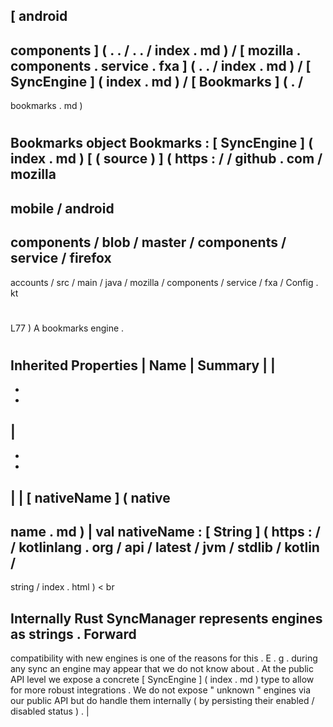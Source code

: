 [
android
-
components
]
(
.
.
/
.
.
/
index
.
md
)
/
[
mozilla
.
components
.
service
.
fxa
]
(
.
.
/
index
.
md
)
/
[
SyncEngine
]
(
index
.
md
)
/
[
Bookmarks
]
(
.
/
-
bookmarks
.
md
)
#
Bookmarks
object
Bookmarks
:
[
SyncEngine
]
(
index
.
md
)
[
(
source
)
]
(
https
:
/
/
github
.
com
/
mozilla
-
mobile
/
android
-
components
/
blob
/
master
/
components
/
service
/
firefox
-
accounts
/
src
/
main
/
java
/
mozilla
/
components
/
service
/
fxa
/
Config
.
kt
#
L77
)
A
bookmarks
engine
.
#
#
#
Inherited
Properties
|
Name
|
Summary
|
|
-
-
-
|
-
-
-
|
|
[
nativeName
]
(
native
-
name
.
md
)
|
val
nativeName
:
[
String
]
(
https
:
/
/
kotlinlang
.
org
/
api
/
latest
/
jvm
/
stdlib
/
kotlin
/
-
string
/
index
.
html
)
<
br
>
Internally
Rust
SyncManager
represents
engines
as
strings
.
Forward
-
compatibility
with
new
engines
is
one
of
the
reasons
for
this
.
E
.
g
.
during
any
sync
an
engine
may
appear
that
we
do
not
know
about
.
At
the
public
API
level
we
expose
a
concrete
[
SyncEngine
]
(
index
.
md
)
type
to
allow
for
more
robust
integrations
.
We
do
not
expose
"
unknown
"
engines
via
our
public
API
but
do
handle
them
internally
(
by
persisting
their
enabled
/
disabled
status
)
.
|
